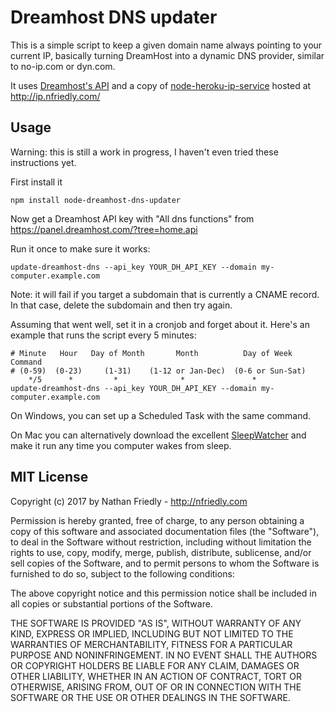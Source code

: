 Dreamhost DNS updater
=====================

This is a simple script to keep a given domain name always pointing to your current IP, 
basically turning DreamHost into a dynamic DNS provider, similar to no-ip.com or dyn.com.


It uses [Dreamhost's API](http://wiki.dreamhost.com/API) and a copy of 
[node-heroku-ip-service](https://github.com/nfriedly/node-whats-my-ip) hosted at 
http://ip.nfriedly.com/

Usage
-----

Warning: this is still a work in progress, I haven't even tried these instructions yet.

First install it

    npm install node-dreamhost-dns-updater
    
Now get a Dreamhost API key with "All dns functions" from https://panel.dreamhost.com/?tree=home.api  

Run it once to make sure it works:

    update-dreamhost-dns --api_key YOUR_DH_API_KEY --domain my-computer.example.com
    
Note: it will fail if you target a subdomain that is currently a CNAME record. 
In that case, delete the subdomain and then try again.

Assuming that went well, set it in a cronjob and forget about it. Here's an example that 
runs the script every 5 minutes:

	# Minute   Hour   Day of Month       Month          Day of Week        Command    
	# (0-59)  (0-23)     (1-31)    (1-12 or Jan-Dec)  (0-6 or Sun-Sat)                
    	*/5      *         *              *               *                update-dreamhost-dns --api_key YOUR_DH_API_KEY --domain my-computer.example.com

On Windows, you can set up a Scheduled Task with the same command.

On Mac you can alternatively download the excellent [SleepWatcher](http://www.bernhard-baehr.de/) 
and make it run any time you computer wakes from sleep.

MIT License
-----------

Copyright (c) 2017 by Nathan Friedly - http://nfriedly.com

Permission is hereby granted, free of charge, to any person obtaining a copy of this software and associated documentation files (the "Software"), to deal in the Software without restriction, including without limitation the rights to use, copy, modify, merge, publish, distribute, sublicense, and/or sell copies of the Software, and to permit persons to whom the Software is furnished to do so, subject to the following conditions:

The above copyright notice and this permission notice shall be included in all copies or substantial portions of the Software.

THE SOFTWARE IS PROVIDED "AS IS", WITHOUT WARRANTY OF ANY KIND, EXPRESS OR IMPLIED, INCLUDING BUT NOT LIMITED TO THE WARRANTIES OF MERCHANTABILITY, FITNESS FOR A PARTICULAR PURPOSE AND NONINFRINGEMENT. IN NO EVENT SHALL THE AUTHORS OR COPYRIGHT HOLDERS BE LIABLE FOR ANY CLAIM, DAMAGES OR OTHER LIABILITY, WHETHER IN AN ACTION OF CONTRACT, TORT OR OTHERWISE, ARISING FROM, OUT OF OR IN CONNECTION WITH THE SOFTWARE OR THE USE OR OTHER DEALINGS IN THE SOFTWARE.
